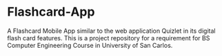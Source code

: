 # Flashcard-App
A Flashcard Mobile App similar to the web application Quizlet in its digital flash card features. This is a project repository for a requirement for BS Computer Engineering Course in University of San Carlos.
